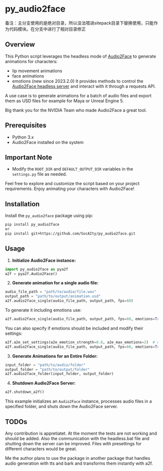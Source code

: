 # py_audio2face

备注：主分支使用的是绝对目录，所以没法喂进sitepack目录下替换使用，只能作为代码模块。在分支中进行了相对目录修正


## Overview

This Python script leverages the headless mode of [Audio2Face](https://www.nvidia.com/en-us/omniverse/apps/audio2face/) to generate animations for characters:
- lip movement animations
- face animations 
- emotions (new since 2023.2.0)
It provides methods to control the [Audio2Face headless server](https://docs.omniverse.nvidia.com/audio2face/latest/user-manual/rest-api.html) and interact with it through a requests API. 

A use case is to generate animations for a batch of audio files and export them as USD files for example for Maya or Unreal Engine 5.

Big thank you for the NVIDIA Team who made Audio2Face a great tool.


## Prerequisites

- Python 3.x
- Audio2Face installed on the system


## Important Note
 
- Modify the `ROOT_DIR` and `DEFAULT_OUTPUT_DIR` variables in the `settings.py` file as needed.

Feel free to explore and customize the script based on your project requirements. Enjoy animating your characters with Audio2Face!



## Installation

Install the `py_audio2face` package using pip:
```bash
pip install py_audio2face
or 
pip install git+https://github.com/SocAIty/py_audio2face.git
```

## Usage

1. **Initialize Audio2Face instance:**
```python
import py_audio2face as pya2f
a2f = pya2f.Audio2Face()
```

2. **Generate animation for a single audio file:**
 ```python
audio_file_path = "path/to/audio/file.wav"
output_path = "path/to/output/animation.usd"
a2f.audio2face_single(audio_file_path, output_path, fps=60)
```

To generate it including emotions use:
```python
a2f.audio2face_single(audio_file_path, output_path, fps=60, emotions=True)
```
You can also specify if emotions should be included and modify their settings:
```python
a2f.a2e_set_settings(a2e_emotion_strength=0.8, a2e_max_emotions=2)  # optionally modify emotion settings
a2f.audio2face_single(audio_file_path, output_path, fps=60, emotions=True, emotions_list=["happy", "sad"])
```


3. **Generate Animations for an Entire Folder:**
```python
input_folder = "path/to/audio/folder"
output_folder = "path/to/output/folder"
a2f.audio2face_folder(input_folder, output_folder)
   ```

4. **Shutdown Audio2Face Server:**
```python
a2f.shutdown_a2f()
   ```


This example initializes an `Audio2Face` instance, processes audio files in a specified folder, and shuts down the Audio2Face server.

## TODOs

Any contribution is appretiatet. At the moment the tests are not working and should be added. Also the communication with the headless.bat file and shutting down the server can be improved. 
Files with presettings for different characters would be great.

Me the author plans to use the package in another package that handles audio generation with tts and bark and transforms them instantly with a2f.
